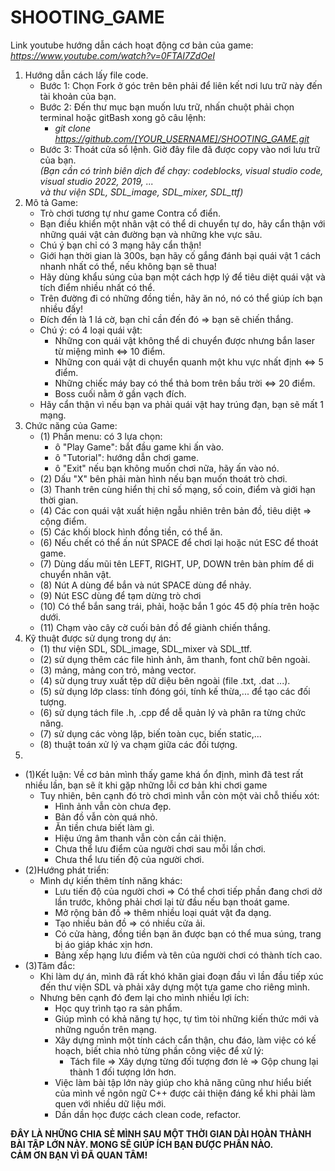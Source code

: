 # SHOOTING_GAME
Link youtube hướng dẫn cách hoạt động cơ bản của game: *https://www.youtube.com/watch?v=0FTAI7ZdOeI*  
1. Hướng dẫn cách lấy file code.  
    - Bước 1: Chọn Fork ở góc trên bên phải để liên kết nơi lưu trữ này đến tài khoản của bạn.  
    - Bước 2: Đến thư mục bạn muốn lưu trữ, nhấn chuột phải chọn terminal hoặc gitBash xong gõ câu lệnh:  
        - *git clone https://github.com/[YOUR_USERNAME]/SHOOTING_GAME.git*  
    - Bước 3: Thoát cửa sổ lệnh. Giờ đây file đã được copy vào nơi lưu trữ của bạn.  
        *(Bạn cần có trình biên dịch để chạy: codeblocks, visual studio code, visual studio 2022, 2019, ...  
        và thư viện SDL, SDL_image, SDL_mixer, SDL_ttf)*    
2. Mô tả Game:  
    - Trò chơi tương tự như game Contra cổ điển.   
    - Bạn điều khiển một nhân vật có thể di chuyển tự do, hãy cẩn thận với những quái vật cản đường bạn và những khe vực sâu.  
    - Chú ý bạn chỉ có 3 mạng hãy cẩn thận!  
    - Giới hạn thời gian là 300s, bạn hãy cố gắng đánh bại quái vật 1 cách nhanh nhất có thể, nếu không bạn sẽ thua!  
    - Hãy dùng khẩu súng của bạn một cách hợp lý để tiêu diệt quái vật và tích điểm nhiều nhất có thể.  
    - Trên đường đi có những đồng tiền, hãy ăn nó, nó có thể giúp ích bạn nhiều đấy!  
    - Đích đến là 1 lá cờ, bạn chỉ cần đến đó => bạn sẽ chiến thắng.  
    - Chú ý: có 4 loại quái vật:  
      - Những con quái vật không thể di chuyển được nhưng bắn laser từ miệng mình <=> 10 điểm.  
      - Những con quái vật di chuyển quanh một khu vực nhất định <=> 5 điểm.  
      - Những chiếc máy bay có thể thả bom trên bầu trời <=> 20 điểm.  
      - Boss cuối nằm ở gần vạch đích.
    - Hãy cẩn thận vì nếu bạn va phải quái vật hay trúng đạn, bạn sẽ mất 1 mạng.  
3. Chức năng của Game:  
   - (1) Phần menu: có 3 lựa chọn:  
        -  ô "Play Game": bắt đầu game khi ấn vào.
        -  ô "Tutorial": hướng dẫn chơi game.  
        -  ô "Exit" nếu bạn không muốn chơi nữa, hãy ấn vào nó.  
   - (2) Dấu "X" bên phải màn hình nếu bạn muốn thoát trò chơi.  
   - (3) Thanh trên cùng hiển thị chỉ số mạng, số coin, điểm và giới hạn thời gian.  
   - (4) Các con quái vật xuất hiện ngẫu nhiên trên bản đồ, tiêu diệt => cộng điểm.  
   - (5) Các khối block hình đồng tiền, có thể ăn.  
   - (6) Nếu chết có thể ấn nút SPACE để chơi lại hoặc nút ESC để thoát game.  
   - (7) Dùng dấu mũi tên LEFT, RIGHT, UP, DOWN trên bàn phím để di chuyển nhân vật.  
   - (8) Nút A dùng để bắn và nút SPACE dùng để nhảy.
   - (9) Nút ESC dùng để tạm dừng trò chơi
   - (10) Có thể bắn sang trái, phải, hoặc bắn 1 góc 45 độ phía trên hoặc dưới.  
   - (11) Chạm vào cây cờ cuối bản đồ để giành chiến thắng.  
4. Kỹ thuật được sử dụng trong dự án:  
    - (1) thư viện SDL, SDL_image, SDL_mixer và SDL_ttf.  
    - (2) sử dụng thêm các file hình ảnh, âm thanh, font chữ bên ngoài.  
    - (3) mảng, mảng con trỏ, mảng vector.  
    - (4) sử dụng truy xuất tệp dữ diệu bên ngoài (file .txt, .dat ...).  
    - (5) sử dụng lớp class: tính đóng gói, tính kế thừa,... để tạo các đối tượng.  
    - (6) sử dụng tách file .h, .cpp để dễ quản lý và phân ra từng chức năng.  
    - (7) sử dụng các vòng lặp, biến toàn cục, biến static,...  
    - (8) thuật toán xử lý va chạm giữa các đối tượng.  
5.   
 - (1)Kết luận: Về cơ bản mình thấy game khá ổn định, mình đã test rất nhiều lần, bạn sẽ ít khi gặp những lỗi cơ bản khi chơi game  
   - Tuy nhiên, bên cạnh đó trò chơi mình vẫn còn một vài chỗ thiếu xót:
      - Hình ảnh vẫn còn chưa đẹp.
      - Bản đồ vẫn còn quá nhỏ.  
      - Ăn tiền chưa biết làm gì.  
      - Hiệu ứng âm thanh vẫn còn cần cải thiện.  
      - Chưa thể lưu điểm của người chơi sau mỗi lần chơi.  
      - Chưa thể lưu tiến độ của người chơi.
 - (2)Hướng phát triển:  
    - Mình dự kiến thêm tính năng khác:  
      - Lưu tiến độ của người chơi => Có thể chơi tiếp phần đang chơi dở lần trước, không phải chơi lại từ đầu nếu bạn thoát game.  
      - Mở rộng bản đồ => thêm nhiều loại quát vật đa dạng.  
      - Tạo nhiều bản đồ => có nhiều cửa ải.  
      - Có cửa hàng, đồng tiền bạn ăn được bạn có thể mua súng, trang bị áo giáp khác xịn hơn.  
      - Bảng xếp hạng lưu điểm và tên của người chơi có thành tích cao.  
 - (3)Tâm đắc:  
    - Khi làm dự án, mình đã rất khó khăn giai đoạn đầu vì lần đầu tiếp xúc đến thư viện SDL và phải xây dựng một tựa game cho riêng mình.  
    - Nhưng bên cạnh đó đem lại cho mình nhiều lợi ích:  
      - Học quy trình tạo ra sản phẩm.  
      - Giúp mình có khả năng tự học, tự tìm tòi những kiến thức mới và những nguồn trên mạng.  
      - Xây dựng mình một tính cách cẩn thận, chu đáo, làm việc có kế hoạch, biết chia nhỏ từng phần công việc để xử lý:  
        - Tách file => Xây dựng từng đối tượng đơn lẻ => Gộp chung lại thành 1 đối tượng lớn hơn.  
      - Việc làm bài tập lớn này giúp cho khả năng cũng như hiểu biết của mình về ngôn ngữ C++ được cải thiện đáng kể khi phải làm quen với nhiều dữ liệu mới.  
      - Dần dần học được cách clean code, refactor.  
        
**ĐÂY LÀ NHỮNG CHIA SẺ MÌNH SAU MỘT THỜI GIAN DÀI HOÀN THÀNH BÀI TẬP LỚN NÀY. MONG SẼ GIÚP ÍCH BẠN ĐƯỢC PHẦN NÀO.   
CẢM ƠN BẠN VÌ ĐÃ QUAN TÂM!**
  
      
    
  
   
 
